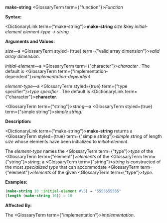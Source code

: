 **make-string** <GlossaryTerm  term={"function"}><i>Function</i></GlossaryTerm> 



**Syntax:** 



<DictionaryLink  term={"make-string"}><b>make-string</b></DictionaryLink> *size* &amp;key *initial-element element-type → string* 



**Arguments and Values:** 



*size*—a <GlossaryTerm styled={true} term={"valid array dimension"}><i>valid array dimension</i></GlossaryTerm>. 



*initial-element*—a <GlossaryTerm  term={"character"}><i>character</i></GlossaryTerm> . The default is <GlossaryTerm  term={"implementation-dependent"}><i>implementation-dependent</i></GlossaryTerm>. 



*element-type*—a <GlossaryTerm styled={true} term={"type specifier"}><i>type specifier</i></GlossaryTerm> . The default is <DictionaryLink  term={"character"}><b>character</b></DictionaryLink>. 



<GlossaryTerm  term={"string"}><i>string</i></GlossaryTerm>—a <GlossaryTerm styled={true} term={"simple string"}><i>simple string</i></GlossaryTerm>. 



**Description:** 



<DictionaryLink  term={"make-string"}><b>make-string</b></DictionaryLink> returns a <GlossaryTerm styled={true} term={"simple string"}><i>simple string</i></GlossaryTerm> of length *size* whose elements have been initialized to *initial-element*. 



The *element-type* names the <GlossaryTerm  term={"type"}><i>type</i></GlossaryTerm> of the <GlossaryTerm  term={"element"}><i>elements</i></GlossaryTerm> of the <GlossaryTerm  term={"string"}><i>string</i></GlossaryTerm>; a <GlossaryTerm  term={"string"}><i>string</i></GlossaryTerm> is constructed of the most *specialized type* that can accommodate <GlossaryTerm  term={"element"}><i>elements</i></GlossaryTerm> of the given <GlossaryTerm  term={"type"}><i>type</i></GlossaryTerm>. 



**Examples:**
```lisp
(make-string 10 :initial-element #\5) → "5555555555" 
(length (make-string 10)) → 10 
```
**Affected By:** 



The <GlossaryTerm  term={"implementation"}><i>implementation</i></GlossaryTerm>. 







 



 





